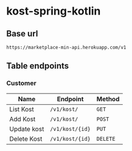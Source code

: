 # kost-spring-kotlin

## Base url

```
https://marketplace-min-api.herokuapp.com/v1
```

## Table endpoints
### Customer

| Name                       | Endpoint                                                    | Method   |
| -------------------------- | ----------------------------------------------------------- | -------- |
| List Kost                  | `/v1/kost/`                                                 | `GET`    |
| Add Kost                   | `/v1/kost/`                                                 | `POST`   |
| Update kost                | `/v1/kost/{id}`                                             | `PUT`    |
| Delete Kost                | `/v1/kost/{id}`                                             | `DELETE` |
